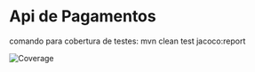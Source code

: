 # Api de Pagamentos 

comando para cobertura de testes: mvn clean test jacoco:report

![Coverage](https://i.imgur.com/lsx8Eds.png)
